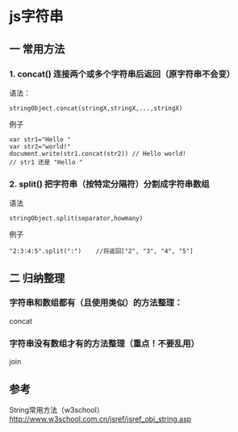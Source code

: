 # js字符串

## 一 常用方法
### 1. concat() 连接两个或多个字符串后返回（原字符串不会变）
语法：


```
stringObject.concat(stringX,stringX,...,stringX)
```

例子


```
var str1="Hello "
var str2="world!"
document.write(str1.concat(str2)) // Hello world!  
// str1 还是 "Hello "
```

### 2. split() 把字符串（按特定分隔符）分割成字符串数组
语法

```
stringObject.split(separator,howmany)
```

例子


```
"2:3:4:5".split(":")	//将返回["2", "3", "4", "5"]
```






## 二 归纳整理
### 字符串和数组都有（且使用类似）的方法整理：
concat

### 字符串没有数组才有的方法整理（重点！不要乱用）
join


## 参考
String常用方法（w3school）
http://www.w3school.com.cn/jsref/jsref_obj_string.asp





